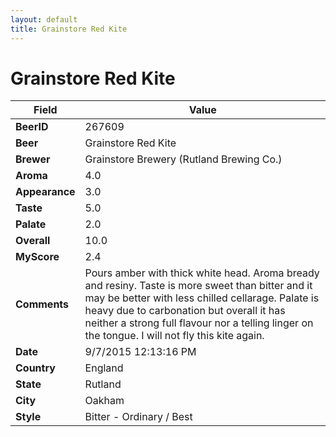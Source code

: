 ```yaml
---
layout: default
title: Grainstore Red Kite
---
```


# Grainstore Red Kite

| Field         | Value     |
|---------------|-----------|
| **BeerID** | 267609 |
| **Beer** | Grainstore Red Kite |
| **Brewer** | Grainstore Brewery (Rutland Brewing Co.) |
| **Aroma** | 4.0 |
| **Appearance** | 3.0 |
| **Taste** | 5.0 |
| **Palate** | 2.0 |
| **Overall** | 10.0 |
| **MyScore** | 2.4 |
| **Comments** | Pours amber with thick white head. Aroma bready and resiny. Taste is more sweet than bitter and it may be better with less chilled cellarage. Palate is heavy due to carbonation but overall it has neither a strong full flavour nor a telling linger on the tongue. I will not fly this kite again. |
| **Date** | 9/7/2015 12:13:16 PM |
| **Country** | England |
| **State** | Rutland |
| **City** | Oakham |
| **Style** | Bitter - Ordinary / Best |
